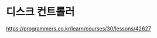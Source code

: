 디스크 컨트롤러
====================================

https://programmers.co.kr/learn/courses/30/lessons/42627